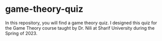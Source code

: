 # game-theory-quiz
In this repository, you will find a game theory quiz. I designed this quiz for the Game Theory course taught by Dr. Nili at Sharif University during the Spring of 2023.
